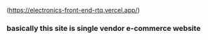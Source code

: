(https://electronics-front-end-rtq.vercel.app/)

### basically this site is single vendor e-commerce website
